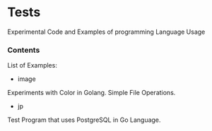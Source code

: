 # Tests
Experimental Code and Examples of programming Language Usage

### Contents

List of Examples:

* image

Experiments with Color in Golang. Simple File Operations.

* jp

Test Program that uses PostgreSQL in Go Language.
